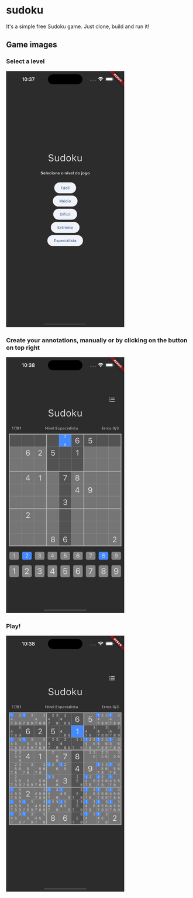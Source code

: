 # sudoku
It's a simple free Sudoku game. Just clone, build and run it!

## Game images

### Select a level
<img src="./prints/print1.png" alt="drawing" height="700px"/>

### Create your annotations, manually or by clicking on the button on top right
<img src="./prints/print2.png" alt="drawing" height="700px"/>

### Play! 
<img src="./prints/print3.png" alt="drawing" height="700px"/>
